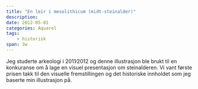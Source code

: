 ```yaml
---
title: "En leir i mesolithicum (midt-steinalder)"
description: 
date: 2012-05-01
categories: Aquarel
tags: 
    - historisk
span: 3w
---
```

Jeg studerte arkeologi i 2011∕2012 og denne illustrasjon ble brukt til en konkuranse om å lage en visuel presentasjon om steinalderen. Vi vant første prisen takk til den visuelle fremstillingen og det historiske innholdet som jeg baserte min illustrasjon på.